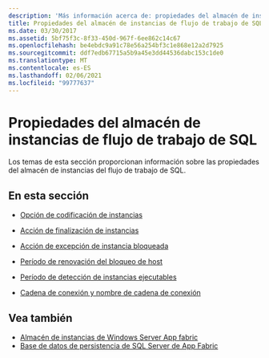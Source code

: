```yaml
---
description: 'Más información acerca de: propiedades del almacén de instancias de flujo de trabajo de SQL'
title: Propiedades del almacén de instancias de flujo de trabajo de SQL
ms.date: 03/30/2017
ms.assetid: 5bf75f3c-8f33-450d-967f-6ee862c14c67
ms.openlocfilehash: be4ebdc9a91c78e56a254bf3c1e868e12a2d7925
ms.sourcegitcommit: ddf7edb67715a5b9a45e3dd44536dabc153c1de0
ms.translationtype: MT
ms.contentlocale: es-ES
ms.lasthandoff: 02/06/2021
ms.locfileid: "99777637"
---
```

# <a name="properties-of-sql-workflow-instance-store"></a>Propiedades del almacén de instancias de flujo de trabajo de SQL

Los temas de esta sección proporcionan información sobre las propiedades del almacén de instancias del flujo de trabajo de SQL.  
  
## <a name="in-this-section"></a>En esta sección  
  
- [Opción de codificación de instancias](instance-encoding-option.md)  
  
- [Acción de finalización de instancias](instance-completion-action.md)  
  
- [Acción de excepción de instancia bloqueada](instance-locked-exception-action.md)  
  
- [Período de renovación del bloqueo de host](host-lock-renewal-period.md)  
  
- [Período de detección de instancias ejecutables](runnable-instances-detection-period.md)  
  
- [Cadena de conexión y nombre de cadena de conexión](connection-string-and-connection-string-name.md)  
  
## <a name="see-also"></a>Vea también

- [Almacén de instancias de Windows Server App fabric](/previous-versions/appfabric/ff383417(v=azure.10))
- [Base de datos de persistencia de SQL Server de App Fabric](/previous-versions/appfabric/ee790819(v=azure.10))

